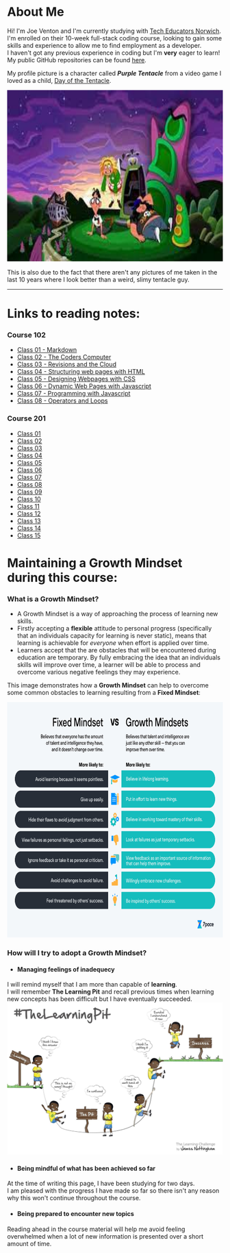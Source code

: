 # About Me

Hi! I'm Joe Venton and I'm currently studying with [Tech Educators Norwich](https://techeducators.co.uk).  
I'm enrolled on their 10-week full-stack coding course, looking to gain some skills and experience to allow me to find employment as a developer.  
I haven't got any previous experience in coding but I'm **very** eager to learn!  
My public GitHub repositories can be found [here](https://github.com/RealGUppercut).

My profile picture is a character called ***Purple Tentacle*** from a video game I loved as a child, [Day of the Tentacle](https://en.wikipedia.org/wiki/Day_of_the_Tentacle).

<img src="dott.jpg" width="1500" height="400">

This is also due to the fact that there aren't any pictures of me taken in the last 10 years where I look better than a weird, slimy tentacle guy.

---
# Links to reading notes:  

### Course 102  

- [Class 01 - Markdown](/102/102notes-01.md)  
- [Class 02 - The Coders Computer](/102/102notes-02.md)  
- [Class 03 - Revisions and the Cloud](/102/102notes-03.md)  
- [Class 04 - Structuring web pages with HTML](/102/102notes-04.md)  
- [Class 05 - Designing Webpages with CSS](/102/102notes-05.md)  
- [Class 06 - Dynamic Web Pages with Javascript](/102/102notes-06-javascript.md) 
- [Class 07 - Programming with Javascript](/102/102notes-07.md)  
- [Class 08 - Operators and Loops](/102/102notes-08.md)  

### Course 201  

 - [Class 01](/201/201notes-01.md)
 - [Class 02](/201/201notes-02.md)
 - [Class 03](/201/201notes-03.md)
 - [Class 04](/201/201notes-04.md)
 - [Class 05](/201/201notes-05.md)
 - [Class 06](/201/201notes-06.md)
 - [Class 07](/201/201notes-07.md)
 - [Class 08](/201/201notes-08.md)
 - [Class 09](/201/201notes-09.md)
 - [Class 10](/201/201notes-10.md)
 - [Class 11](/201/201notes-11.md)
 - [Class 12](/201/201notes-12.md)
 - [Class 13](/201/201notes-13.md)
 - [Class 14](/201/201notes-14.md)
 - [Class 15](/201/201notes-15.md)


# Maintaining a Growth Mindset during this course:
### What is a Growth Mindset?
+ A Growth Mindset is a way of approaching the process of learning new skills.  
+ Firstly accepting a **flexible** attitude to personal progress (specifically that an individuals capacity for learning is never static), means that learning is achievable for *everyone* when effort is applied over time.
+ Learners accept that the are obstacles that will be encountered during education are temporary. By fully embracing the idea that an individuals skills will improve over time, a learner will be able to process and overcome various negative feelings they may experience.  

This image demonstrates how a **Growth Mindset** can help to overcome some common obstacles to learning resulting from a **Fixed Mindset**:  
   
<img src="GrowthMindset.jpg" width="1200" height="550">

### How will I try to adopt a Growth Mindset?
+ #### Managing feelings of inadequecy
I will remind myself that I am more than capable of **learning**.  
I will remember **The Learning Pit** and recall previous times when learning new concepts has been difficult but I have eventually succeeded.  
![Example of The Learning Pit concept](learningpit.jpg)

+ #### Being mindful of what has been achieved so far
At the time of writing this page, I have been studying for two days.  
I am pleased with the progress I have made so far so there isn't any reason why this won't continue throughout the course.  

+ #### Being prepared to encounter new topics  
Reading ahead in the course material will help me avoid feeling overwhelmed when a lot of new information is presented over a short amount of time.
